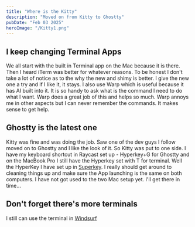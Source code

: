 ```yaml
---
title: "Where is the Kitty"
description: "Moved on from Kitty to Ghostty"
pubDate: "Feb 03 2025"
heroImage: "/Kitty1.png"
---
```


## I keep changing Terminal Apps

We all start with the built in Terminal app on the Mac because it is there. Then I heard iTerm was better for whatever reasons. To be honest I don't take a lot of notice as to the why the new and shimy is better. I give the new one a try and if I like it, it stays. I also use Warp which is useful because it has AI built into it. It is so handy to ask what is the command I need to do what I want. Warp does a great job of this and helps so much. Warp annoys me in other aspects but I can never remember the commands. It makes sense to get help.

## Ghostty is the latest one

Kitty was fine and was doing the job. Saw one of the dev guys I follow moved on to Ghostty and I like the look of it. So Kitty was put to one side. I have my keyboard shortcut in Raycast set up - Hyperkey+G for Ghostty and on the MacBook Pro I still have the Hyperkey set with T for terminal. Well the HyperKey I have set up in [Superkey](/Hyperkey_Karabiner_Elements). I really should get around to cleaning things up and make sure the App launching is the same on both computers. I have not got used to the two Mac setup yet. I'll get there in time...

## Don't forget there's more terminals

I still can use the terminal in [Windsurf](/developer-tools)
